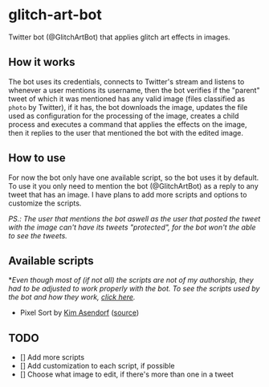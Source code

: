 # glitch-art-bot

Twitter bot (@GlitchArtBot) that applies glitch art effects in images.

## How it works

The bot uses its credentials, connects to Twitter's stream and listens to whenever a user mentions its username, then the bot verifies if the "parent" tweet of which it was mentioned has any valid image (files classified as `photo` by Twitter), if it has, the bot downloads the image, updates the file used as configuration for the processing of the image, creates a child process and executes a command that applies the effects on the image, then it replies to the user that mentioned the bot with the edited image.

## How to use

For now the bot only have one available script, so the bot uses it by default. To use it you only need to mention the bot (@GlitchArtBot) as a reply to any tweet that has an image. I have plans to add more scripts and options to customize the scripts.

*PS.: The user that mentions the bot aswell as the user that posted the tweet with the image can't have its tweets "protected", for the bot won't the able to see the tweets.*

## Available scripts

**Even though most of (if not all) the scripts are not of my authorship, they had to be adjusted to work properly with the bot. To see the scripts used by the bot and how they work, [click here]().*

- Pixel Sort by [Kim Asendorf](https://github.com/kimasendorf) ([source](https://github.com/kimasendorf/ASDFPixelSort/blob/master/ASDFPixelSort.pde))

## TODO

- [] Add more scripts
- [] Add customization to each script, if possible
- [] Choose what image to edit, if there's more than one in a tweet 